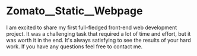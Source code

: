 # Zomato__Static__Webpage
I am excited to share my first full-fledged front-end web development project.
It was a challenging task that required a lot of time and effort, but it was worth it in the end.
It's always satisfying to see the results of your hard work. 
If you have any questions feel free to contact me.
